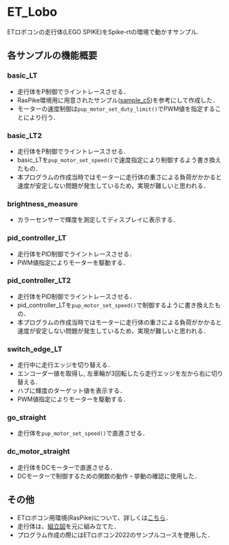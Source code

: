 # ET_Lobo
ETロボコンの走行体(LEGO SPIKE)をSpike-rtの環境で動かすサンプル.

## 各サンプルの機能概要
### basic_LT
- 走行体をP制御でライントレースさせる．
- RasPike環境用に用意されたサンプル([sample_c5](https://github.com/ETrobocon/RasPike/tree/master/sdk/workspace/sample_c5))を参考にして作成した．
- モーターの速度制御は```pup_motor_set_duty_limit()```でPWM値を指定することにより行う．
### basic_LT2
- 走行体をP制御でライントレースさせる．
- basic_LTを```pup_motor_set_speed()```で速度指定により制御するよう書き換えたもの．
- 本プログラムの作成当時ではモーターに走行体の重さによる負荷がかかると速度が安定しない問題が発生しているため，実現が難しいと思われる．
### brightness_measure
- カラーセンサーで輝度を測定してディスプレイに表示する．
### pid_controller_LT
- 走行体をPID制御でライントレースさせる．
- PWM値指定によりモーターを駆動する．
### pid_controller_LT2
- 走行体をPID制御でライントレースさせる．
- pid_controller_LTを```pup_motor_set_speed()```で制御するように書き換えたもの．
- 本プログラムの作成当時ではモーターに走行体の重さによる負荷がかかると速度が安定しない問題が発生しているため，実現が難しいと思われる．
### switch_edge_LT
- 走行中に走行エッジを切り替える．
- エンコーダー値を取得し, 左車輪が3回転したら走行エッジを左から右に切り替える．
- ハブに輝度のターゲット値を表示する．
- PWM値指定によりモーターを駆動する．
### go_straight
- 走行体を```pup_motor_set_speed()```で直進させる．
### dc_motor_straight
- 走行体をDCモーターで直進させる．
- DCモーターで制御するための関数の動作・挙動の確認に使用した．

## その他
- ETロボコン用環境(RasPike)について、詳しくは[こちら](https://github.com/ETrobocon/RasPike)．
- 走行体は、[組立図](https://drive.google.com/file/d/17FyQBsuuXrV4BK-96fgQJy-Ou4NvqLi7/view?usp=sharing)を元に組み立てた．
- プログラム作成の際にはETロボコン2022のサンプルコースを使用した．